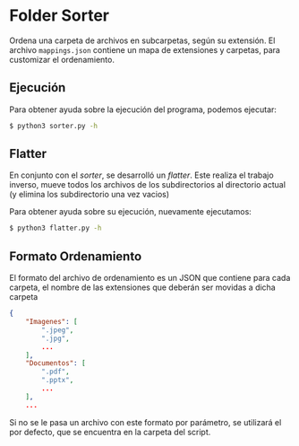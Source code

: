 # Folder Sorter

Ordena una carpeta de archivos en subcarpetas, según su extensión. El archivo
`mappings.json` contiene  un mapa de extensiones y carpetas, para customizar el
ordenamiento.

## Ejecución

Para obtener ayuda sobre la ejecución del programa, podemos ejecutar:

```bash
$ python3 sorter.py -h
```

## Flatter

En conjunto con el *sorter*, se desarrolló un *flatter*. Este realiza el trabajo
inverso, mueve todos los archivos de los subdirectorios al directorio actual (y
elimina los subdirectorio una vez vacios)

Para obtener ayuda sobre su ejecución, nuevamente ejecutamos:

```bash
$ python3 flatter.py -h
```

## Formato Ordenamiento

El formato del archivo de ordenamiento es un JSON que contiene para cada
carpeta, el nombre de las extensiones que deberán ser movidas a dicha carpeta

```json
{
    "Imagenes": [
        ".jpeg",
        ".jpg",
        ...
    ],
    "Documentos": [
        ".pdf",
        ".pptx",
        ...
    ],
    ...
```

Si no se le pasa un archivo con este formato por parámetro, se utilizará el por
defecto, que se encuentra en la carpeta del script.
